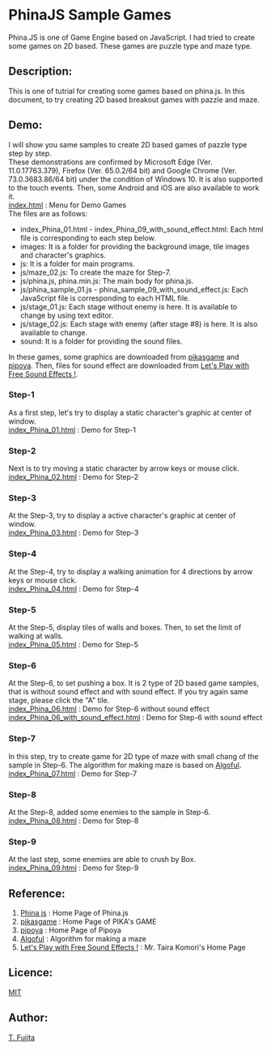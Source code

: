 # PhinaJS Sample Games
Phina.JS is one of Game Engine based on JavaScript. I had tried to create some games on 2D based. These games are puzzle type and maze type.
## Description:
This is one of tutrial for creating some games based on phina.js. In this document, to try creating 2D based breakout games with pazzle and maze. 
## Demo:
I will show you same samples to create 2D based games of pazzle type step by step.  
These demonstrations are confirmed by Microsoft Edge (Ver. 11.0.17763.379), Firefox (Ver. 65.0.2/64 bit) and Google Chrome (Ver. 73.0.3683.86/64 bit) under the condition of Windows 10. It is also supported to the touch events. Then, some Android and iOS are also available to work it.  
[index.html](https://to-fujita.github.io/PhinaJS_Sample_Games/index.html) : Menu for Demo Games  
The files are as follows:  
- index_Phina_01.html - index_Phina_09_with_sound_effect.html: Each html file is corresponding to each step below.  
- images: It is a folder for providing the background image, tile images and character's graphics.  
- js: It is a folder for main programs.  
- js/maze_02.js: To create the maze for Step-7.  
- js/phina.js, phina.min.js: The main body for phina.js.  
- js/phina_sample_01.js - phina_sample_09_with_sound_effect.js: Each JavaScript file is corresponding to each HTML file.  
- js/stage_01.js: Each stage without enemy is here. It is available to change by using text editor.  
- js/stage_02.js: Each stage with enemy (after stage #8) is here. It is also available to change.  
- sound: It is a folder for providing the sound files.  

In these games, some graphics are downloaded from  [pikasgame](https://dorapika.wixsite.com/pikasgame) and [pipoya](http://blog.pipoya.net/). Then, files for sound effect are downloaded from [Let's Play with Free Sound Effects !](https://taira-komori.jpn.org/).  
### Step-1
As a first step, let's try to display a static character's graphic at center of window.  
[index_Phina_01.html](https://to-fujita.github.io/PhinaJS_Sample_Games/index_Phina_01.html) : Demo for Step-1
### Step-2
Next is to try moving a static character by arrow keys or mouse click.  
[index_Phina_02.html](https://to-fujita.github.io/PhinaJS_Sample_Games/index_Phina_02.html) : Demo for Step-2
### Step-3
At the Step-3, try to display a active character's graphic at center of window.  
[index_Phina_03.html](https://to-fujita.github.io/PhinaJS_Sample_Games/index_Phina_03.html) : Demo for Step-3
### Step-4
At the Step-4, try to display a walking animation for 4 directions by arrow keys or mouse click.  
[index_Phina_04.html](https://to-fujita.github.io/PhinaJS_Sample_Games/index_Phina_04.html) : Demo for Step-4
### Step-5
At the Step-5, display tiles of walls and boxes. Then, to set the limit of walking at walls.  
[index_Phina_05.html](https://to-fujita.github.io/PhinaJS_Sample_Games/index_Phina_05.html) : Demo for Step-5
### Step-6
At the Step-6, to set pushing a box. It is 2 type of 2D based game samples, that is without sound effect and with sound effect. If you try again same stage, please click the "A" tile.  
[index_Phina_06.html](https://to-fujita.github.io/PhinaJS_Sample_Games/index_Phina_06.html) : Demo for Step-6 without sound effect  
[index_Phina_06_with_sound_effect.html](https://to-fujita.github.io/PhinaJS_Sample_Games/index_Phina_06_with_sound_effect.html) : Demo for Step-6 with sound effect
### Step-7
In this step, try to create game for 2D type of maze with small chang of the sample in Step-6. The algorithm for making maze is based on [Algoful](http://algoful.com/Archive/Algorithm/MazeDig).  
[index_Phina_07.html](https://to-fujita.github.io/PhinaJS_Sample_Games/index_Phina_07_with_sound_effect.html) : Demo for Step-7
### Step-8
At the Step-8, added some enemies to the sample in Step-6.  
[index_Phina_08.html](https://to-fujita.github.io/PhinaJS_Sample_Games/index_Phina_08_with_sound_effect.html) : Demo for Step-8
### Step-9
At the last step, some enemies are able to crush by Box.  
[index_Phina_09.html](https://to-fujita.github.io/PhinaJS_Sample_Games/index_Phina_09_with_sound_effect.html) : Demo for Step-9
## Reference:
1. [Phina js](https://phinajs.com/) : Home Page of Phina.js  
2. [pikasgame](https://dorapika.wixsite.com/pikasgame) : Home Page of PIKA's GAME  
3. [pipoya](http://blog.pipoya.net/) : Home Page of Pipoya  
4. [Algoful](http://algoful.com/Archive/Algorithm/MazeDig) : Algorithm for making a maze  
5. [Let's Play with Free Sound Effects !](https://taira-komori.jpn.org/) : Mr. Taira Komori's Home Page  
## Licence:
[MIT](https://github.com/tcnksm/tool/blob/master/LICENCE)
## Author:
[T. Fujita](https://github.com/T-Fujita)
